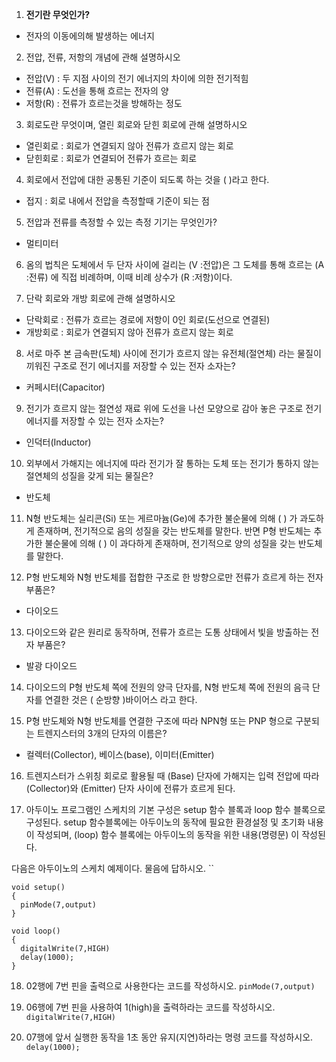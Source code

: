 
1. **전기란 무엇인가?**
-   전자의 이동에의해 발생하는 에너지

2. 전압, 전류, 저항의 개념에 관해 설명하시오
-  전압(V) : 두 지점 사이의 전기 에너지의 차이에 의한 전기적힘 
-  전류(A) : 도선을 통해 흐르는 전자의 양
-  저항(R) : 전류가 흐르는것을 방해하는 정도

3. 회로도란 무엇이며, 열린 회로와 닫힌 회로에 관해 설명하시오
-  열린회로 : 회로가 연결되지 않아 전류가 흐르지 않는 회로
-  닫힌회로 : 회로가 연결되어 전류가 흐르는 회로

4. 회로에서 전압에 대한 공통된 기준이 되도록 하는 것을 (  )라고 한다.
-  접지 : 회로 내에서 전압을 측정할때 기준이 되는 점

5. 전압과 전류를 측정할 수 있는 측정 기기는 무엇인가?
-  멀티미터

6. 옴의 법칙은 도체에서 두 단자 사이에 걸리는 (V :전압)은 그 도체를 통해 흐르는 (A :전류) 에 직접 비례하며, 이때 비례 상수가 (R :저항)이다.

7. 단락 회로와 개방 회로에 관해 설명하시오 
- 단락회로 : 전류가 흐르는 경로에 저항이 0인 회로(도선으로 연결된)
- 개방회로 :  회로가 연결되지 않아 전류가 흐르지 않는 회로

8. 서로 마주 본 금속판(도체) 사이에 전기가 흐르지 않는 유전체(절연체) 라는 물질이 끼워진 구조로 전기 에너지를 저장할 수 있는 전자 소자는?
- 커페시터(Capacitor)

9. 전기가 흐르지 않는 절연성 재료 위에 도선을 나선 모양으로 감아 놓은 구조로 전기 에너지를 저장할 수 있는 전자 소자는?
- 인덕터(Inductor)

10. 외부에서 가해지는 에너지에 따라 전기가 잘 통하는 도체 또는 전기가 통하지 않는 절연체의 성질을 갖게 되는 물질은?
-  반도체

11. N형 반도체는 실리콘(Si) 또는 게르마늄(Ge)에 추가한 불순물에 의해 (  ) 가 과도하게 존재하며, 전기적으로 음의 성질을 갖는 반도체를 말한다. 반면 P형 반도체는 추가한 불순물에 의해 (  ) 이 과다하게 존재하며, 전기적으로 양의 성질을 갖는 반도체를 말한다.

12. P형 반도체와 N형 반도체를 접합한 구조로 한 방향으로만 전류가 흐르게 하는 전자 부품은?
- 다이오드

13. 다이오드와 같은 원리로 동작하며, 전류가 흐르는 도통 상태에서  빛을 방출하는 전자 부품은?
- 발광 다이오드

14. 다이오드의 P형 반도체 쪽에  전원의 양극 단자를, N형 반도체 쪽에 전원의 음극 단자를 연결한 것은 ( 순방향 )바이어스 라고 한다.

15. P형 반도체와 N형 반도체를 연결한 구조에 따라 NPN형 또는 PNP 형으로 구분되는 트렌지스터의 3개의 단자의 이름은?
- 컬렉터(Collector), 베이스(base), 이미터(Emitter)

16. 트렌지스터가 스위칭 회로로 활용될 때 (Base) 단자에 가해지는 입력 전압에 따라 (Collector)와 (Emitter) 단자 사이에 전류가 흐르게 된다.

17. 아두이노 프로그램인 스케치의 기본 구성은 setup 함수 블록과 loop 함수 블록으로 구성된다. setup 함수블록에는 아두이노의 동작에 필요한 환경설정 및 초기화 내용이 작성되며, (loop) 함수 블록에는 아두이노의 동작을 위한 내용(명령문) 이 작성된다.

다음은 아두이노의 스케치 예제이다. 물음에 답하시오.
``
```
void setup()
{
  pinMode(7,output)
}

void loop()
{
  digitalWrite(7,HIGH)
  delay(1000);
}
```

18. 02행에 7번 핀을 출력으로 사용한다는 코드를 작성하시오.
`pinMode(7,output)`


19. 06행에 7번 핀을 사용하여 1(high)을 출력하라는 코드를 작성하시오.
`digitalWrite(7,HIGH)`

20. 07행에 앞서 실행한 동작을 1초 동안 유지(지연)하라는 명령 코드를 작성하시오.
`delay(1000); `